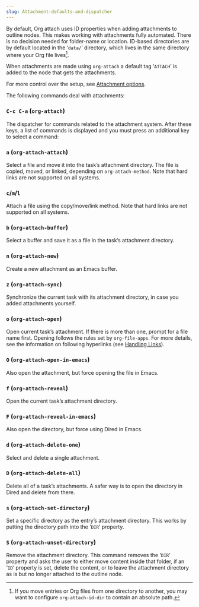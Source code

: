 ```yaml
---
slug: Attachment-defaults-and-dispatcher
---
```


By default, Org attach uses ID properties when adding attachments to outline nodes. This makes working with attachments fully automated. There is no decision needed for folder-name or location. ID-based directories are by default located in the ‘`data/`’ directory, which lives in the same directory where your Org file lives[^1].

When attachments are made using `org-attach` a default tag ‘`ATTACH`’ is added to the node that gets the attachments.

For more control over the setup, see [Attachment options](Attachment-options).

The following commands deal with attachments:

### `C-c C-a` (`org-attach`)

The dispatcher for commands related to the attachment system. After these keys, a list of commands is displayed and you must press an additional key to select a command:

### `a` (`org-attach-attach`)

Select a file and move it into the task’s attachment directory. The file is copied, moved, or linked, depending on `org-attach-method`. Note that hard links are not supported on all systems.

### `c`/`m`/`l`

Attach a file using the copy/move/link method. Note that hard links are not supported on all systems.

### `b` (`org-attach-buffer`)

Select a buffer and save it as a file in the task’s attachment directory.

### `n` (`org-attach-new`)

Create a new attachment as an Emacs buffer.

### `z` (`org-attach-sync`)

Synchronize the current task with its attachment directory, in case you added attachments yourself.

### `o` (`org-attach-open`)

Open current task’s attachment. If there is more than one, prompt for a file name first. Opening follows the rules set by `org-file-apps`. For more details, see the information on following hyperlinks (see [Handling Links](Handling-Links)).

### `O` (`org-attach-open-in-emacs`)

Also open the attachment, but force opening the file in Emacs.

### `f` (`org-attach-reveal`)

Open the current task’s attachment directory.

### `F` (`org-attach-reveal-in-emacs`)

Also open the directory, but force using Dired in Emacs.

### `d` (`org-attach-delete-one`)

Select and delete a single attachment.

### `D` (`org-attach-delete-all`)

Delete all of a task’s attachments. A safer way is to open the directory in Dired and delete from there.

### `s` (`org-attach-set-directory`)

Set a specific directory as the entry’s attachment directory. This works by putting the directory path into the ‘`DIR`’ property.

### `S` (`org-attach-unset-directory`)

Remove the attachment directory. This command removes the ‘`DIR`’ property and asks the user to either move content inside that folder, if an ‘`ID`’ property is set, delete the content, or to leave the attachment directory as is but no longer attached to the outline node.

[^1]: If you move entries or Org files from one directory to another, you may want to configure `org-attach-id-dir` to contain an absolute path.
